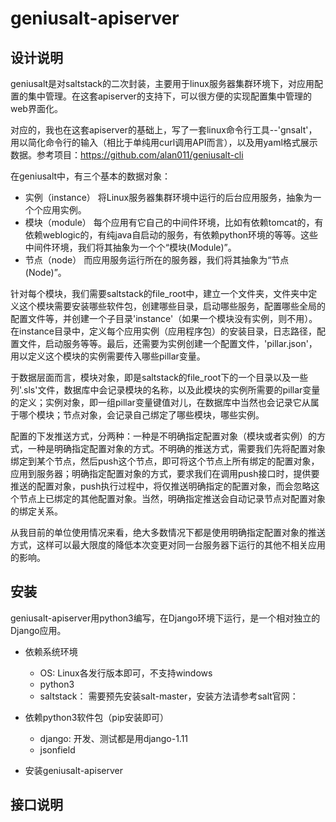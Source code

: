 # geniusalt-apiserver


设计说明
------

geniusalt是对saltstack的二次封装，主要用于linux服务器集群环境下，对应用配置的集中管理。在这套apiserver的支持下，可以很方便的实现配置集中管理的web界面化。

对应的，我也在这套apiserver的基础上，写了一套linux命令行工具--'gnsalt'，用以简化命令行的输入（相比于单纯用curl调用API而言），以及用yaml格式展示数据。参考项目：https://github.com/alan011/geniusalt-cli

在geniusalt中，有三个基本的数据对象：
* 实例（instance）
    将Linux服务器集群环境中运行的后台应用服务，抽象为一个个应用实例。
* 模块（module）
    每个应用有它自己的中间件环境，比如有依赖tomcat的，有依赖weblogic的，有纯java自启动的服务，有依赖python环境的等等。这些中间件环境，我们将其抽象为一个个“模块(Module)”。
* 节点（node）
    而应用服务运行所在的服务器，我们将其抽象为“节点(Node)”。

针对每个模块，我们需要saltstack的file_root中，建立一个文件夹，文件夹中定义这个模块需要安装哪些软件包，创建哪些目录，启动哪些服务，配置哪些全局的配置文件等，并创建一个子目录'instance'（如果一个模块没有实例，则不用）。在instance目录中，定义每个应用实例（应用程序包）的安装目录，日志路径，配置文件，启动服务等等。最后，还需要为实例创建一个配置文件，'pillar.json'，用以定义这个模块的实例需要传入哪些pillar变量。

于数据层面而言，模块对象，即是saltstack的file_root下的一个目录以及一些列'.sls'文件，数据库中会记录模块的名称，以及此模块的实例所需要的pillar变量的定义；实例对象，即一组pillar变量键值对儿，在数据库中当然也会记录它从属于哪个模块；节点对象，会记录自己绑定了哪些模块，哪些实例。

配置的下发推送方式，分两种：一种是不明确指定配置对象（模块或者实例）的方式，一种是明确指定配置对象的方式。不明确的推送方式，需要我们先将配置对象绑定到某个节点，然后push这个节点，即可将这个节点上所有绑定的配置对象，应用到服务器；明确指定配置对象的方式，要求我们在调用push接口时，提供要推送的配置对象，push执行过程中，将仅推送明确指定的配置对象，而会忽略这个节点上已绑定的其他配置对象。当然，明确指定推送会自动记录节点对配置对象的绑定关系。

从我目前的单位使用情况来看，绝大多数情况下都是使用明确指定配置对象的推送方式，这样可以最大限度的降低本次变更对同一台服务器下运行的其他不相关应用的影响。


安装
------

geniusalt-apiserver用python3编写，在Django环境下运行，是一个相对独立的Django应用。

* 依赖系统环境
    * OS: Linux各发行版本即可，不支持windows
    * python3
    * saltstack： 需要预先安装salt-master，安装方法请参考salt官网：

* 依赖python3软件包（pip安装即可）
    * django: 开发、测试都是用django-1.11
    * jsonfield

* 安装geniusalt-apiserver


接口说明
------
